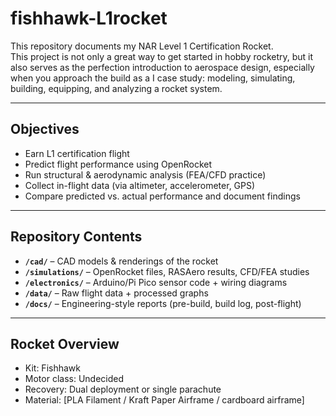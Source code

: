 # fishhawk-L1rocket

This repository documents my NAR Level 1 Certification Rocket.  
This project is not only a great way to get started in hobby rocketry, but it also serves as the perfection introduction to aerospace design, especially when you approach the build as a  I case study: modeling, simulating, building, equipping, and analyzing a rocket system.

---

## Objectives
- Earn L1 certification flight
- Predict flight performance using OpenRocket
- Run structural & aerodynamic analysis (FEA/CFD practice)
- Collect in-flight data (via altimeter, accelerometer, GPS)
- Compare predicted vs. actual performance and document findings

---

## Repository Contents
- **`/cad/`** – CAD models & renderings of the rocket  
- **`/simulations/`** – OpenRocket files, RASAero results, CFD/FEA studies  
- **`/electronics/`** – Arduino/Pi Pico sensor code + wiring diagrams  
- **`/data/`** – Raw flight data + processed graphs  
- **`/docs/`** – Engineering-style reports (pre-build, build log, post-flight)

---

## Rocket Overview
- Kit: Fishhawk  
- Motor class: Undecided  
- Recovery: Dual deployment or single parachute  
- Material: [PLA Filament / Kraft Paper Airframe / cardboard airframe] 
